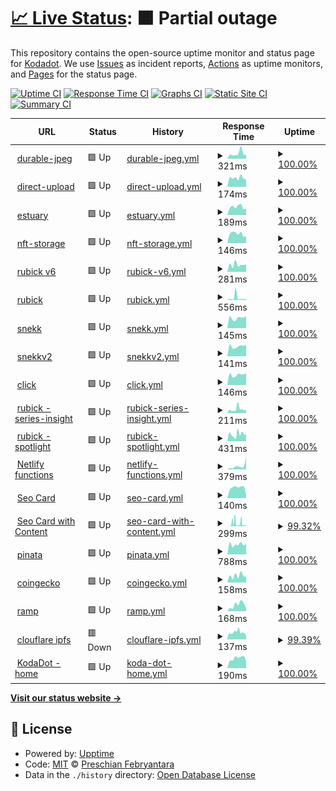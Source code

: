 # [📈 Live Status](https://preschian.github.io/kodadot-status/): <!--live status--> **🟧 Partial outage**

This repository contains the open-source uptime monitor and status page for [Kodadot](https://preschian.github.io/kodadot-status/). We use [Issues](https://github.com/preschian/kodadot-status/issues) as incident reports, [Actions](https://github.com/preschian/kodadot-status/actions) as uptime monitors, and [Pages](https://preschian.github.io/kodadot-status/) for the status page.

[![Uptime CI](https://github.com/preschian/kodadot-status/workflows/Uptime%20CI/badge.svg)](https://github.com/preschian/kodadot-status/actions?query=workflow%3A%22Uptime+CI%22)
[![Response Time CI](https://github.com/preschian/kodadot-status/workflows/Response%20Time%20CI/badge.svg)](https://github.com/preschian/kodadot-status/actions?query=workflow%3A%22Response+Time+CI%22)
[![Graphs CI](https://github.com/preschian/kodadot-status/workflows/Graphs%20CI/badge.svg)](https://github.com/preschian/kodadot-status/actions?query=workflow%3A%22Graphs+CI%22)
[![Static Site CI](https://github.com/preschian/kodadot-status/workflows/Static%20Site%20CI/badge.svg)](https://github.com/preschian/kodadot-status/actions?query=workflow%3A%22Static+Site+CI%22)
[![Summary CI](https://github.com/preschian/kodadot-status/workflows/Summary%20CI/badge.svg)](https://github.com/preschian/kodadot-status/actions?query=workflow%3A%22Summary+CI%22)

<!--start: status pages-->
<!-- This summary is generated by Upptime (https://github.com/upptime/upptime) -->
<!-- Do not edit this manually, your changes will be overwritten -->
<!-- prettier-ignore -->
| URL | Status | History | Response Time | Uptime |
| --- | ------ | ------- | ------------- | ------ |
| <img alt="" src="https://favicons.githubusercontent.com/durable-jpeg.kodadot.workers.dev" height="13"> [durable-jpeg](https://durable-jpeg.kodadot.workers.dev/batch) | 🟩 Up | [durable-jpeg.yml](https://github.com/preschian/kodadot-status/commits/HEAD/history/durable-jpeg.yml) | <details><summary><img alt="Response time graph" src="./graphs/durable-jpeg/response-time-week.png" height="20"> 321ms</summary><br><a href="https://preschian.github.io/kodadot-status/history/durable-jpeg"><img alt="Response time 339" src="https://img.shields.io/endpoint?url=https%3A%2F%2Fraw.githubusercontent.com%2Fpreschian%2Fkodadot-status%2FHEAD%2Fapi%2Fdurable-jpeg%2Fresponse-time.json"></a><br><a href="https://preschian.github.io/kodadot-status/history/durable-jpeg"><img alt="24-hour response time 228" src="https://img.shields.io/endpoint?url=https%3A%2F%2Fraw.githubusercontent.com%2Fpreschian%2Fkodadot-status%2FHEAD%2Fapi%2Fdurable-jpeg%2Fresponse-time-day.json"></a><br><a href="https://preschian.github.io/kodadot-status/history/durable-jpeg"><img alt="7-day response time 321" src="https://img.shields.io/endpoint?url=https%3A%2F%2Fraw.githubusercontent.com%2Fpreschian%2Fkodadot-status%2FHEAD%2Fapi%2Fdurable-jpeg%2Fresponse-time-week.json"></a><br><a href="https://preschian.github.io/kodadot-status/history/durable-jpeg"><img alt="30-day response time 320" src="https://img.shields.io/endpoint?url=https%3A%2F%2Fraw.githubusercontent.com%2Fpreschian%2Fkodadot-status%2FHEAD%2Fapi%2Fdurable-jpeg%2Fresponse-time-month.json"></a><br><a href="https://preschian.github.io/kodadot-status/history/durable-jpeg"><img alt="1-year response time 339" src="https://img.shields.io/endpoint?url=https%3A%2F%2Fraw.githubusercontent.com%2Fpreschian%2Fkodadot-status%2FHEAD%2Fapi%2Fdurable-jpeg%2Fresponse-time-year.json"></a></details> | <details><summary><a href="https://preschian.github.io/kodadot-status/history/durable-jpeg">100.00%</a></summary><a href="https://preschian.github.io/kodadot-status/history/durable-jpeg"><img alt="All-time uptime 100.00%" src="https://img.shields.io/endpoint?url=https%3A%2F%2Fraw.githubusercontent.com%2Fpreschian%2Fkodadot-status%2FHEAD%2Fapi%2Fdurable-jpeg%2Fuptime.json"></a><br><a href="https://preschian.github.io/kodadot-status/history/durable-jpeg"><img alt="24-hour uptime 100.00%" src="https://img.shields.io/endpoint?url=https%3A%2F%2Fraw.githubusercontent.com%2Fpreschian%2Fkodadot-status%2FHEAD%2Fapi%2Fdurable-jpeg%2Fuptime-day.json"></a><br><a href="https://preschian.github.io/kodadot-status/history/durable-jpeg"><img alt="7-day uptime 100.00%" src="https://img.shields.io/endpoint?url=https%3A%2F%2Fraw.githubusercontent.com%2Fpreschian%2Fkodadot-status%2FHEAD%2Fapi%2Fdurable-jpeg%2Fuptime-week.json"></a><br><a href="https://preschian.github.io/kodadot-status/history/durable-jpeg"><img alt="30-day uptime 100.00%" src="https://img.shields.io/endpoint?url=https%3A%2F%2Fraw.githubusercontent.com%2Fpreschian%2Fkodadot-status%2FHEAD%2Fapi%2Fdurable-jpeg%2Fuptime-month.json"></a><br><a href="https://preschian.github.io/kodadot-status/history/durable-jpeg"><img alt="1-year uptime 100.00%" src="https://img.shields.io/endpoint?url=https%3A%2F%2Fraw.githubusercontent.com%2Fpreschian%2Fkodadot-status%2FHEAD%2Fapi%2Fdurable-jpeg%2Fuptime-year.json"></a></details>
| <img alt="" src="https://favicons.githubusercontent.com/direct-upload.kodadot.workers.dev" height="13"> [direct-upload](https://direct-upload.kodadot.workers.dev/) | 🟩 Up | [direct-upload.yml](https://github.com/preschian/kodadot-status/commits/HEAD/history/direct-upload.yml) | <details><summary><img alt="Response time graph" src="./graphs/direct-upload/response-time-week.png" height="20"> 174ms</summary><br><a href="https://preschian.github.io/kodadot-status/history/direct-upload"><img alt="Response time 229" src="https://img.shields.io/endpoint?url=https%3A%2F%2Fraw.githubusercontent.com%2Fpreschian%2Fkodadot-status%2FHEAD%2Fapi%2Fdirect-upload%2Fresponse-time.json"></a><br><a href="https://preschian.github.io/kodadot-status/history/direct-upload"><img alt="24-hour response time 142" src="https://img.shields.io/endpoint?url=https%3A%2F%2Fraw.githubusercontent.com%2Fpreschian%2Fkodadot-status%2FHEAD%2Fapi%2Fdirect-upload%2Fresponse-time-day.json"></a><br><a href="https://preschian.github.io/kodadot-status/history/direct-upload"><img alt="7-day response time 174" src="https://img.shields.io/endpoint?url=https%3A%2F%2Fraw.githubusercontent.com%2Fpreschian%2Fkodadot-status%2FHEAD%2Fapi%2Fdirect-upload%2Fresponse-time-week.json"></a><br><a href="https://preschian.github.io/kodadot-status/history/direct-upload"><img alt="30-day response time 191" src="https://img.shields.io/endpoint?url=https%3A%2F%2Fraw.githubusercontent.com%2Fpreschian%2Fkodadot-status%2FHEAD%2Fapi%2Fdirect-upload%2Fresponse-time-month.json"></a><br><a href="https://preschian.github.io/kodadot-status/history/direct-upload"><img alt="1-year response time 229" src="https://img.shields.io/endpoint?url=https%3A%2F%2Fraw.githubusercontent.com%2Fpreschian%2Fkodadot-status%2FHEAD%2Fapi%2Fdirect-upload%2Fresponse-time-year.json"></a></details> | <details><summary><a href="https://preschian.github.io/kodadot-status/history/direct-upload">100.00%</a></summary><a href="https://preschian.github.io/kodadot-status/history/direct-upload"><img alt="All-time uptime 100.00%" src="https://img.shields.io/endpoint?url=https%3A%2F%2Fraw.githubusercontent.com%2Fpreschian%2Fkodadot-status%2FHEAD%2Fapi%2Fdirect-upload%2Fuptime.json"></a><br><a href="https://preschian.github.io/kodadot-status/history/direct-upload"><img alt="24-hour uptime 100.00%" src="https://img.shields.io/endpoint?url=https%3A%2F%2Fraw.githubusercontent.com%2Fpreschian%2Fkodadot-status%2FHEAD%2Fapi%2Fdirect-upload%2Fuptime-day.json"></a><br><a href="https://preschian.github.io/kodadot-status/history/direct-upload"><img alt="7-day uptime 100.00%" src="https://img.shields.io/endpoint?url=https%3A%2F%2Fraw.githubusercontent.com%2Fpreschian%2Fkodadot-status%2FHEAD%2Fapi%2Fdirect-upload%2Fuptime-week.json"></a><br><a href="https://preschian.github.io/kodadot-status/history/direct-upload"><img alt="30-day uptime 100.00%" src="https://img.shields.io/endpoint?url=https%3A%2F%2Fraw.githubusercontent.com%2Fpreschian%2Fkodadot-status%2FHEAD%2Fapi%2Fdirect-upload%2Fuptime-month.json"></a><br><a href="https://preschian.github.io/kodadot-status/history/direct-upload"><img alt="1-year uptime 100.00%" src="https://img.shields.io/endpoint?url=https%3A%2F%2Fraw.githubusercontent.com%2Fpreschian%2Fkodadot-status%2FHEAD%2Fapi%2Fdirect-upload%2Fuptime-year.json"></a></details>
| <img alt="" src="https://favicons.githubusercontent.com/pinning.kodadot.workers.dev" height="13"> [estuary](https://pinning.kodadot.workers.dev/) | 🟩 Up | [estuary.yml](https://github.com/preschian/kodadot-status/commits/HEAD/history/estuary.yml) | <details><summary><img alt="Response time graph" src="./graphs/estuary/response-time-week.png" height="20"> 189ms</summary><br><a href="https://preschian.github.io/kodadot-status/history/estuary"><img alt="Response time 191" src="https://img.shields.io/endpoint?url=https%3A%2F%2Fraw.githubusercontent.com%2Fpreschian%2Fkodadot-status%2FHEAD%2Fapi%2Festuary%2Fresponse-time.json"></a><br><a href="https://preschian.github.io/kodadot-status/history/estuary"><img alt="24-hour response time 147" src="https://img.shields.io/endpoint?url=https%3A%2F%2Fraw.githubusercontent.com%2Fpreschian%2Fkodadot-status%2FHEAD%2Fapi%2Festuary%2Fresponse-time-day.json"></a><br><a href="https://preschian.github.io/kodadot-status/history/estuary"><img alt="7-day response time 189" src="https://img.shields.io/endpoint?url=https%3A%2F%2Fraw.githubusercontent.com%2Fpreschian%2Fkodadot-status%2FHEAD%2Fapi%2Festuary%2Fresponse-time-week.json"></a><br><a href="https://preschian.github.io/kodadot-status/history/estuary"><img alt="30-day response time 166" src="https://img.shields.io/endpoint?url=https%3A%2F%2Fraw.githubusercontent.com%2Fpreschian%2Fkodadot-status%2FHEAD%2Fapi%2Festuary%2Fresponse-time-month.json"></a><br><a href="https://preschian.github.io/kodadot-status/history/estuary"><img alt="1-year response time 191" src="https://img.shields.io/endpoint?url=https%3A%2F%2Fraw.githubusercontent.com%2Fpreschian%2Fkodadot-status%2FHEAD%2Fapi%2Festuary%2Fresponse-time-year.json"></a></details> | <details><summary><a href="https://preschian.github.io/kodadot-status/history/estuary">100.00%</a></summary><a href="https://preschian.github.io/kodadot-status/history/estuary"><img alt="All-time uptime 100.00%" src="https://img.shields.io/endpoint?url=https%3A%2F%2Fraw.githubusercontent.com%2Fpreschian%2Fkodadot-status%2FHEAD%2Fapi%2Festuary%2Fuptime.json"></a><br><a href="https://preschian.github.io/kodadot-status/history/estuary"><img alt="24-hour uptime 100.00%" src="https://img.shields.io/endpoint?url=https%3A%2F%2Fraw.githubusercontent.com%2Fpreschian%2Fkodadot-status%2FHEAD%2Fapi%2Festuary%2Fuptime-day.json"></a><br><a href="https://preschian.github.io/kodadot-status/history/estuary"><img alt="7-day uptime 100.00%" src="https://img.shields.io/endpoint?url=https%3A%2F%2Fraw.githubusercontent.com%2Fpreschian%2Fkodadot-status%2FHEAD%2Fapi%2Festuary%2Fuptime-week.json"></a><br><a href="https://preschian.github.io/kodadot-status/history/estuary"><img alt="30-day uptime 100.00%" src="https://img.shields.io/endpoint?url=https%3A%2F%2Fraw.githubusercontent.com%2Fpreschian%2Fkodadot-status%2FHEAD%2Fapi%2Festuary%2Fuptime-month.json"></a><br><a href="https://preschian.github.io/kodadot-status/history/estuary"><img alt="1-year uptime 100.00%" src="https://img.shields.io/endpoint?url=https%3A%2F%2Fraw.githubusercontent.com%2Fpreschian%2Fkodadot-status%2FHEAD%2Fapi%2Festuary%2Fuptime-year.json"></a></details>
| <img alt="" src="https://favicons.githubusercontent.com/nft-storage.kodadot.workers.dev" height="13"> [nft-storage](https://nft-storage.kodadot.workers.dev/) | 🟩 Up | [nft-storage.yml](https://github.com/preschian/kodadot-status/commits/HEAD/history/nft-storage.yml) | <details><summary><img alt="Response time graph" src="./graphs/nft-storage/response-time-week.png" height="20"> 146ms</summary><br><a href="https://preschian.github.io/kodadot-status/history/nft-storage"><img alt="Response time 182" src="https://img.shields.io/endpoint?url=https%3A%2F%2Fraw.githubusercontent.com%2Fpreschian%2Fkodadot-status%2FHEAD%2Fapi%2Fnft-storage%2Fresponse-time.json"></a><br><a href="https://preschian.github.io/kodadot-status/history/nft-storage"><img alt="24-hour response time 106" src="https://img.shields.io/endpoint?url=https%3A%2F%2Fraw.githubusercontent.com%2Fpreschian%2Fkodadot-status%2FHEAD%2Fapi%2Fnft-storage%2Fresponse-time-day.json"></a><br><a href="https://preschian.github.io/kodadot-status/history/nft-storage"><img alt="7-day response time 146" src="https://img.shields.io/endpoint?url=https%3A%2F%2Fraw.githubusercontent.com%2Fpreschian%2Fkodadot-status%2FHEAD%2Fapi%2Fnft-storage%2Fresponse-time-week.json"></a><br><a href="https://preschian.github.io/kodadot-status/history/nft-storage"><img alt="30-day response time 150" src="https://img.shields.io/endpoint?url=https%3A%2F%2Fraw.githubusercontent.com%2Fpreschian%2Fkodadot-status%2FHEAD%2Fapi%2Fnft-storage%2Fresponse-time-month.json"></a><br><a href="https://preschian.github.io/kodadot-status/history/nft-storage"><img alt="1-year response time 182" src="https://img.shields.io/endpoint?url=https%3A%2F%2Fraw.githubusercontent.com%2Fpreschian%2Fkodadot-status%2FHEAD%2Fapi%2Fnft-storage%2Fresponse-time-year.json"></a></details> | <details><summary><a href="https://preschian.github.io/kodadot-status/history/nft-storage">100.00%</a></summary><a href="https://preschian.github.io/kodadot-status/history/nft-storage"><img alt="All-time uptime 100.00%" src="https://img.shields.io/endpoint?url=https%3A%2F%2Fraw.githubusercontent.com%2Fpreschian%2Fkodadot-status%2FHEAD%2Fapi%2Fnft-storage%2Fuptime.json"></a><br><a href="https://preschian.github.io/kodadot-status/history/nft-storage"><img alt="24-hour uptime 100.00%" src="https://img.shields.io/endpoint?url=https%3A%2F%2Fraw.githubusercontent.com%2Fpreschian%2Fkodadot-status%2FHEAD%2Fapi%2Fnft-storage%2Fuptime-day.json"></a><br><a href="https://preschian.github.io/kodadot-status/history/nft-storage"><img alt="7-day uptime 100.00%" src="https://img.shields.io/endpoint?url=https%3A%2F%2Fraw.githubusercontent.com%2Fpreschian%2Fkodadot-status%2FHEAD%2Fapi%2Fnft-storage%2Fuptime-week.json"></a><br><a href="https://preschian.github.io/kodadot-status/history/nft-storage"><img alt="30-day uptime 100.00%" src="https://img.shields.io/endpoint?url=https%3A%2F%2Fraw.githubusercontent.com%2Fpreschian%2Fkodadot-status%2FHEAD%2Fapi%2Fnft-storage%2Fuptime-month.json"></a><br><a href="https://preschian.github.io/kodadot-status/history/nft-storage"><img alt="1-year uptime 100.00%" src="https://img.shields.io/endpoint?url=https%3A%2F%2Fraw.githubusercontent.com%2Fpreschian%2Fkodadot-status%2FHEAD%2Fapi%2Fnft-storage%2Fuptime-year.json"></a></details>
| <img alt="" src="https://favicons.githubusercontent.com/app.gc.subsquid.io" height="13"> [rubick v6](https://app.gc.subsquid.io/beta/rubick/006/graphql) | 🟩 Up | [rubick-v6.yml](https://github.com/preschian/kodadot-status/commits/HEAD/history/rubick-v6.yml) | <details><summary><img alt="Response time graph" src="./graphs/rubick-v6/response-time-week.png" height="20"> 281ms</summary><br><a href="https://preschian.github.io/kodadot-status/history/rubick-v6"><img alt="Response time 263" src="https://img.shields.io/endpoint?url=https%3A%2F%2Fraw.githubusercontent.com%2Fpreschian%2Fkodadot-status%2FHEAD%2Fapi%2Frubick-v6%2Fresponse-time.json"></a><br><a href="https://preschian.github.io/kodadot-status/history/rubick-v6"><img alt="24-hour response time 293" src="https://img.shields.io/endpoint?url=https%3A%2F%2Fraw.githubusercontent.com%2Fpreschian%2Fkodadot-status%2FHEAD%2Fapi%2Frubick-v6%2Fresponse-time-day.json"></a><br><a href="https://preschian.github.io/kodadot-status/history/rubick-v6"><img alt="7-day response time 281" src="https://img.shields.io/endpoint?url=https%3A%2F%2Fraw.githubusercontent.com%2Fpreschian%2Fkodadot-status%2FHEAD%2Fapi%2Frubick-v6%2Fresponse-time-week.json"></a><br><a href="https://preschian.github.io/kodadot-status/history/rubick-v6"><img alt="30-day response time 263" src="https://img.shields.io/endpoint?url=https%3A%2F%2Fraw.githubusercontent.com%2Fpreschian%2Fkodadot-status%2FHEAD%2Fapi%2Frubick-v6%2Fresponse-time-month.json"></a><br><a href="https://preschian.github.io/kodadot-status/history/rubick-v6"><img alt="1-year response time 263" src="https://img.shields.io/endpoint?url=https%3A%2F%2Fraw.githubusercontent.com%2Fpreschian%2Fkodadot-status%2FHEAD%2Fapi%2Frubick-v6%2Fresponse-time-year.json"></a></details> | <details><summary><a href="https://preschian.github.io/kodadot-status/history/rubick-v6">100.00%</a></summary><a href="https://preschian.github.io/kodadot-status/history/rubick-v6"><img alt="All-time uptime 100.00%" src="https://img.shields.io/endpoint?url=https%3A%2F%2Fraw.githubusercontent.com%2Fpreschian%2Fkodadot-status%2FHEAD%2Fapi%2Frubick-v6%2Fuptime.json"></a><br><a href="https://preschian.github.io/kodadot-status/history/rubick-v6"><img alt="24-hour uptime 100.00%" src="https://img.shields.io/endpoint?url=https%3A%2F%2Fraw.githubusercontent.com%2Fpreschian%2Fkodadot-status%2FHEAD%2Fapi%2Frubick-v6%2Fuptime-day.json"></a><br><a href="https://preschian.github.io/kodadot-status/history/rubick-v6"><img alt="7-day uptime 100.00%" src="https://img.shields.io/endpoint?url=https%3A%2F%2Fraw.githubusercontent.com%2Fpreschian%2Fkodadot-status%2FHEAD%2Fapi%2Frubick-v6%2Fuptime-week.json"></a><br><a href="https://preschian.github.io/kodadot-status/history/rubick-v6"><img alt="30-day uptime 100.00%" src="https://img.shields.io/endpoint?url=https%3A%2F%2Fraw.githubusercontent.com%2Fpreschian%2Fkodadot-status%2FHEAD%2Fapi%2Frubick-v6%2Fuptime-month.json"></a><br><a href="https://preschian.github.io/kodadot-status/history/rubick-v6"><img alt="1-year uptime 100.00%" src="https://img.shields.io/endpoint?url=https%3A%2F%2Fraw.githubusercontent.com%2Fpreschian%2Fkodadot-status%2FHEAD%2Fapi%2Frubick-v6%2Fuptime-year.json"></a></details>
| <img alt="" src="https://favicons.githubusercontent.com/squid.subsquid.io" height="13"> [rubick](https://squid.subsquid.io/rubick/v/007/graphql) | 🟩 Up | [rubick.yml](https://github.com/preschian/kodadot-status/commits/HEAD/history/rubick.yml) | <details><summary><img alt="Response time graph" src="./graphs/rubick/response-time-week.png" height="20"> 556ms</summary><br><a href="https://preschian.github.io/kodadot-status/history/rubick"><img alt="Response time 407" src="https://img.shields.io/endpoint?url=https%3A%2F%2Fraw.githubusercontent.com%2Fpreschian%2Fkodadot-status%2FHEAD%2Fapi%2Frubick%2Fresponse-time.json"></a><br><a href="https://preschian.github.io/kodadot-status/history/rubick"><img alt="24-hour response time 229" src="https://img.shields.io/endpoint?url=https%3A%2F%2Fraw.githubusercontent.com%2Fpreschian%2Fkodadot-status%2FHEAD%2Fapi%2Frubick%2Fresponse-time-day.json"></a><br><a href="https://preschian.github.io/kodadot-status/history/rubick"><img alt="7-day response time 556" src="https://img.shields.io/endpoint?url=https%3A%2F%2Fraw.githubusercontent.com%2Fpreschian%2Fkodadot-status%2FHEAD%2Fapi%2Frubick%2Fresponse-time-week.json"></a><br><a href="https://preschian.github.io/kodadot-status/history/rubick"><img alt="30-day response time 407" src="https://img.shields.io/endpoint?url=https%3A%2F%2Fraw.githubusercontent.com%2Fpreschian%2Fkodadot-status%2FHEAD%2Fapi%2Frubick%2Fresponse-time-month.json"></a><br><a href="https://preschian.github.io/kodadot-status/history/rubick"><img alt="1-year response time 407" src="https://img.shields.io/endpoint?url=https%3A%2F%2Fraw.githubusercontent.com%2Fpreschian%2Fkodadot-status%2FHEAD%2Fapi%2Frubick%2Fresponse-time-year.json"></a></details> | <details><summary><a href="https://preschian.github.io/kodadot-status/history/rubick">100.00%</a></summary><a href="https://preschian.github.io/kodadot-status/history/rubick"><img alt="All-time uptime 100.00%" src="https://img.shields.io/endpoint?url=https%3A%2F%2Fraw.githubusercontent.com%2Fpreschian%2Fkodadot-status%2FHEAD%2Fapi%2Frubick%2Fuptime.json"></a><br><a href="https://preschian.github.io/kodadot-status/history/rubick"><img alt="24-hour uptime 100.00%" src="https://img.shields.io/endpoint?url=https%3A%2F%2Fraw.githubusercontent.com%2Fpreschian%2Fkodadot-status%2FHEAD%2Fapi%2Frubick%2Fuptime-day.json"></a><br><a href="https://preschian.github.io/kodadot-status/history/rubick"><img alt="7-day uptime 100.00%" src="https://img.shields.io/endpoint?url=https%3A%2F%2Fraw.githubusercontent.com%2Fpreschian%2Fkodadot-status%2FHEAD%2Fapi%2Frubick%2Fuptime-week.json"></a><br><a href="https://preschian.github.io/kodadot-status/history/rubick"><img alt="30-day uptime 100.00%" src="https://img.shields.io/endpoint?url=https%3A%2F%2Fraw.githubusercontent.com%2Fpreschian%2Fkodadot-status%2FHEAD%2Fapi%2Frubick%2Fuptime-month.json"></a><br><a href="https://preschian.github.io/kodadot-status/history/rubick"><img alt="1-year uptime 100.00%" src="https://img.shields.io/endpoint?url=https%3A%2F%2Fraw.githubusercontent.com%2Fpreschian%2Fkodadot-status%2FHEAD%2Fapi%2Frubick%2Fuptime-year.json"></a></details>
| <img alt="" src="https://favicons.githubusercontent.com/squid.subsquid.io" height="13"> [snekk](https://squid.subsquid.io/snekk/v/003/graphql) | 🟩 Up | [snekk.yml](https://github.com/preschian/kodadot-status/commits/HEAD/history/snekk.yml) | <details><summary><img alt="Response time graph" src="./graphs/snekk/response-time-week.png" height="20"> 145ms</summary><br><a href="https://preschian.github.io/kodadot-status/history/snekk"><img alt="Response time 259" src="https://img.shields.io/endpoint?url=https%3A%2F%2Fraw.githubusercontent.com%2Fpreschian%2Fkodadot-status%2FHEAD%2Fapi%2Fsnekk%2Fresponse-time.json"></a><br><a href="https://preschian.github.io/kodadot-status/history/snekk"><img alt="24-hour response time 170" src="https://img.shields.io/endpoint?url=https%3A%2F%2Fraw.githubusercontent.com%2Fpreschian%2Fkodadot-status%2FHEAD%2Fapi%2Fsnekk%2Fresponse-time-day.json"></a><br><a href="https://preschian.github.io/kodadot-status/history/snekk"><img alt="7-day response time 145" src="https://img.shields.io/endpoint?url=https%3A%2F%2Fraw.githubusercontent.com%2Fpreschian%2Fkodadot-status%2FHEAD%2Fapi%2Fsnekk%2Fresponse-time-week.json"></a><br><a href="https://preschian.github.io/kodadot-status/history/snekk"><img alt="30-day response time 146" src="https://img.shields.io/endpoint?url=https%3A%2F%2Fraw.githubusercontent.com%2Fpreschian%2Fkodadot-status%2FHEAD%2Fapi%2Fsnekk%2Fresponse-time-month.json"></a><br><a href="https://preschian.github.io/kodadot-status/history/snekk"><img alt="1-year response time 259" src="https://img.shields.io/endpoint?url=https%3A%2F%2Fraw.githubusercontent.com%2Fpreschian%2Fkodadot-status%2FHEAD%2Fapi%2Fsnekk%2Fresponse-time-year.json"></a></details> | <details><summary><a href="https://preschian.github.io/kodadot-status/history/snekk">100.00%</a></summary><a href="https://preschian.github.io/kodadot-status/history/snekk"><img alt="All-time uptime 99.89%" src="https://img.shields.io/endpoint?url=https%3A%2F%2Fraw.githubusercontent.com%2Fpreschian%2Fkodadot-status%2FHEAD%2Fapi%2Fsnekk%2Fuptime.json"></a><br><a href="https://preschian.github.io/kodadot-status/history/snekk"><img alt="24-hour uptime 100.00%" src="https://img.shields.io/endpoint?url=https%3A%2F%2Fraw.githubusercontent.com%2Fpreschian%2Fkodadot-status%2FHEAD%2Fapi%2Fsnekk%2Fuptime-day.json"></a><br><a href="https://preschian.github.io/kodadot-status/history/snekk"><img alt="7-day uptime 100.00%" src="https://img.shields.io/endpoint?url=https%3A%2F%2Fraw.githubusercontent.com%2Fpreschian%2Fkodadot-status%2FHEAD%2Fapi%2Fsnekk%2Fuptime-week.json"></a><br><a href="https://preschian.github.io/kodadot-status/history/snekk"><img alt="30-day uptime 100.00%" src="https://img.shields.io/endpoint?url=https%3A%2F%2Fraw.githubusercontent.com%2Fpreschian%2Fkodadot-status%2FHEAD%2Fapi%2Fsnekk%2Fuptime-month.json"></a><br><a href="https://preschian.github.io/kodadot-status/history/snekk"><img alt="1-year uptime 99.89%" src="https://img.shields.io/endpoint?url=https%3A%2F%2Fraw.githubusercontent.com%2Fpreschian%2Fkodadot-status%2FHEAD%2Fapi%2Fsnekk%2Fuptime-year.json"></a></details>
| <img alt="" src="https://favicons.githubusercontent.com/squid.subsquid.io" height="13"> [snekkv2](https://squid.subsquid.io/snekk/v/004/graphql) | 🟩 Up | [snekkv2.yml](https://github.com/preschian/kodadot-status/commits/HEAD/history/snekkv2.yml) | <details><summary><img alt="Response time graph" src="./graphs/snekkv2/response-time-week.png" height="20"> 141ms</summary><br><a href="https://preschian.github.io/kodadot-status/history/snekkv2"><img alt="Response time 138" src="https://img.shields.io/endpoint?url=https%3A%2F%2Fraw.githubusercontent.com%2Fpreschian%2Fkodadot-status%2FHEAD%2Fapi%2Fsnekkv2%2Fresponse-time.json"></a><br><a href="https://preschian.github.io/kodadot-status/history/snekkv2"><img alt="24-hour response time 160" src="https://img.shields.io/endpoint?url=https%3A%2F%2Fraw.githubusercontent.com%2Fpreschian%2Fkodadot-status%2FHEAD%2Fapi%2Fsnekkv2%2Fresponse-time-day.json"></a><br><a href="https://preschian.github.io/kodadot-status/history/snekkv2"><img alt="7-day response time 141" src="https://img.shields.io/endpoint?url=https%3A%2F%2Fraw.githubusercontent.com%2Fpreschian%2Fkodadot-status%2FHEAD%2Fapi%2Fsnekkv2%2Fresponse-time-week.json"></a><br><a href="https://preschian.github.io/kodadot-status/history/snekkv2"><img alt="30-day response time 138" src="https://img.shields.io/endpoint?url=https%3A%2F%2Fraw.githubusercontent.com%2Fpreschian%2Fkodadot-status%2FHEAD%2Fapi%2Fsnekkv2%2Fresponse-time-month.json"></a><br><a href="https://preschian.github.io/kodadot-status/history/snekkv2"><img alt="1-year response time 138" src="https://img.shields.io/endpoint?url=https%3A%2F%2Fraw.githubusercontent.com%2Fpreschian%2Fkodadot-status%2FHEAD%2Fapi%2Fsnekkv2%2Fresponse-time-year.json"></a></details> | <details><summary><a href="https://preschian.github.io/kodadot-status/history/snekkv2">100.00%</a></summary><a href="https://preschian.github.io/kodadot-status/history/snekkv2"><img alt="All-time uptime 100.00%" src="https://img.shields.io/endpoint?url=https%3A%2F%2Fraw.githubusercontent.com%2Fpreschian%2Fkodadot-status%2FHEAD%2Fapi%2Fsnekkv2%2Fuptime.json"></a><br><a href="https://preschian.github.io/kodadot-status/history/snekkv2"><img alt="24-hour uptime 100.00%" src="https://img.shields.io/endpoint?url=https%3A%2F%2Fraw.githubusercontent.com%2Fpreschian%2Fkodadot-status%2FHEAD%2Fapi%2Fsnekkv2%2Fuptime-day.json"></a><br><a href="https://preschian.github.io/kodadot-status/history/snekkv2"><img alt="7-day uptime 100.00%" src="https://img.shields.io/endpoint?url=https%3A%2F%2Fraw.githubusercontent.com%2Fpreschian%2Fkodadot-status%2FHEAD%2Fapi%2Fsnekkv2%2Fuptime-week.json"></a><br><a href="https://preschian.github.io/kodadot-status/history/snekkv2"><img alt="30-day uptime 100.00%" src="https://img.shields.io/endpoint?url=https%3A%2F%2Fraw.githubusercontent.com%2Fpreschian%2Fkodadot-status%2FHEAD%2Fapi%2Fsnekkv2%2Fuptime-month.json"></a><br><a href="https://preschian.github.io/kodadot-status/history/snekkv2"><img alt="1-year uptime 100.00%" src="https://img.shields.io/endpoint?url=https%3A%2F%2Fraw.githubusercontent.com%2Fpreschian%2Fkodadot-status%2FHEAD%2Fapi%2Fsnekkv2%2Fuptime-year.json"></a></details>
| <img alt="" src="https://favicons.githubusercontent.com/squid.subsquid.io" height="13"> [click](https://squid.subsquid.io/click/v/001/graphql) | 🟩 Up | [click.yml](https://github.com/preschian/kodadot-status/commits/HEAD/history/click.yml) | <details><summary><img alt="Response time graph" src="./graphs/click/response-time-week.png" height="20"> 146ms</summary><br><a href="https://preschian.github.io/kodadot-status/history/click"><img alt="Response time 246" src="https://img.shields.io/endpoint?url=https%3A%2F%2Fraw.githubusercontent.com%2Fpreschian%2Fkodadot-status%2FHEAD%2Fapi%2Fclick%2Fresponse-time.json"></a><br><a href="https://preschian.github.io/kodadot-status/history/click"><img alt="24-hour response time 168" src="https://img.shields.io/endpoint?url=https%3A%2F%2Fraw.githubusercontent.com%2Fpreschian%2Fkodadot-status%2FHEAD%2Fapi%2Fclick%2Fresponse-time-day.json"></a><br><a href="https://preschian.github.io/kodadot-status/history/click"><img alt="7-day response time 146" src="https://img.shields.io/endpoint?url=https%3A%2F%2Fraw.githubusercontent.com%2Fpreschian%2Fkodadot-status%2FHEAD%2Fapi%2Fclick%2Fresponse-time-week.json"></a><br><a href="https://preschian.github.io/kodadot-status/history/click"><img alt="30-day response time 143" src="https://img.shields.io/endpoint?url=https%3A%2F%2Fraw.githubusercontent.com%2Fpreschian%2Fkodadot-status%2FHEAD%2Fapi%2Fclick%2Fresponse-time-month.json"></a><br><a href="https://preschian.github.io/kodadot-status/history/click"><img alt="1-year response time 246" src="https://img.shields.io/endpoint?url=https%3A%2F%2Fraw.githubusercontent.com%2Fpreschian%2Fkodadot-status%2FHEAD%2Fapi%2Fclick%2Fresponse-time-year.json"></a></details> | <details><summary><a href="https://preschian.github.io/kodadot-status/history/click">100.00%</a></summary><a href="https://preschian.github.io/kodadot-status/history/click"><img alt="All-time uptime 90.70%" src="https://img.shields.io/endpoint?url=https%3A%2F%2Fraw.githubusercontent.com%2Fpreschian%2Fkodadot-status%2FHEAD%2Fapi%2Fclick%2Fuptime.json"></a><br><a href="https://preschian.github.io/kodadot-status/history/click"><img alt="24-hour uptime 100.00%" src="https://img.shields.io/endpoint?url=https%3A%2F%2Fraw.githubusercontent.com%2Fpreschian%2Fkodadot-status%2FHEAD%2Fapi%2Fclick%2Fuptime-day.json"></a><br><a href="https://preschian.github.io/kodadot-status/history/click"><img alt="7-day uptime 100.00%" src="https://img.shields.io/endpoint?url=https%3A%2F%2Fraw.githubusercontent.com%2Fpreschian%2Fkodadot-status%2FHEAD%2Fapi%2Fclick%2Fuptime-week.json"></a><br><a href="https://preschian.github.io/kodadot-status/history/click"><img alt="30-day uptime 83.20%" src="https://img.shields.io/endpoint?url=https%3A%2F%2Fraw.githubusercontent.com%2Fpreschian%2Fkodadot-status%2FHEAD%2Fapi%2Fclick%2Fuptime-month.json"></a><br><a href="https://preschian.github.io/kodadot-status/history/click"><img alt="1-year uptime 90.70%" src="https://img.shields.io/endpoint?url=https%3A%2F%2Fraw.githubusercontent.com%2Fpreschian%2Fkodadot-status%2FHEAD%2Fapi%2Fclick%2Fuptime-year.json"></a></details>
| <img alt="" src="https://favicons.githubusercontent.com/squid.subsquid.io" height="13"> [rubick - series-insight](https://squid.subsquid.io/rubick/v/007/graphql) | 🟩 Up | [rubick-series-insight.yml](https://github.com/preschian/kodadot-status/commits/HEAD/history/rubick-series-insight.yml) | <details><summary><img alt="Response time graph" src="./graphs/rubick-series-insight/response-time-week.png" height="20"> 211ms</summary><br><a href="https://preschian.github.io/kodadot-status/history/rubick-series-insight"><img alt="Response time 180" src="https://img.shields.io/endpoint?url=https%3A%2F%2Fraw.githubusercontent.com%2Fpreschian%2Fkodadot-status%2FHEAD%2Fapi%2Frubick-series-insight%2Fresponse-time.json"></a><br><a href="https://preschian.github.io/kodadot-status/history/rubick-series-insight"><img alt="24-hour response time 182" src="https://img.shields.io/endpoint?url=https%3A%2F%2Fraw.githubusercontent.com%2Fpreschian%2Fkodadot-status%2FHEAD%2Fapi%2Frubick-series-insight%2Fresponse-time-day.json"></a><br><a href="https://preschian.github.io/kodadot-status/history/rubick-series-insight"><img alt="7-day response time 211" src="https://img.shields.io/endpoint?url=https%3A%2F%2Fraw.githubusercontent.com%2Fpreschian%2Fkodadot-status%2FHEAD%2Fapi%2Frubick-series-insight%2Fresponse-time-week.json"></a><br><a href="https://preschian.github.io/kodadot-status/history/rubick-series-insight"><img alt="30-day response time 180" src="https://img.shields.io/endpoint?url=https%3A%2F%2Fraw.githubusercontent.com%2Fpreschian%2Fkodadot-status%2FHEAD%2Fapi%2Frubick-series-insight%2Fresponse-time-month.json"></a><br><a href="https://preschian.github.io/kodadot-status/history/rubick-series-insight"><img alt="1-year response time 180" src="https://img.shields.io/endpoint?url=https%3A%2F%2Fraw.githubusercontent.com%2Fpreschian%2Fkodadot-status%2FHEAD%2Fapi%2Frubick-series-insight%2Fresponse-time-year.json"></a></details> | <details><summary><a href="https://preschian.github.io/kodadot-status/history/rubick-series-insight">100.00%</a></summary><a href="https://preschian.github.io/kodadot-status/history/rubick-series-insight"><img alt="All-time uptime 100.00%" src="https://img.shields.io/endpoint?url=https%3A%2F%2Fraw.githubusercontent.com%2Fpreschian%2Fkodadot-status%2FHEAD%2Fapi%2Frubick-series-insight%2Fuptime.json"></a><br><a href="https://preschian.github.io/kodadot-status/history/rubick-series-insight"><img alt="24-hour uptime 100.00%" src="https://img.shields.io/endpoint?url=https%3A%2F%2Fraw.githubusercontent.com%2Fpreschian%2Fkodadot-status%2FHEAD%2Fapi%2Frubick-series-insight%2Fuptime-day.json"></a><br><a href="https://preschian.github.io/kodadot-status/history/rubick-series-insight"><img alt="7-day uptime 100.00%" src="https://img.shields.io/endpoint?url=https%3A%2F%2Fraw.githubusercontent.com%2Fpreschian%2Fkodadot-status%2FHEAD%2Fapi%2Frubick-series-insight%2Fuptime-week.json"></a><br><a href="https://preschian.github.io/kodadot-status/history/rubick-series-insight"><img alt="30-day uptime 100.00%" src="https://img.shields.io/endpoint?url=https%3A%2F%2Fraw.githubusercontent.com%2Fpreschian%2Fkodadot-status%2FHEAD%2Fapi%2Frubick-series-insight%2Fuptime-month.json"></a><br><a href="https://preschian.github.io/kodadot-status/history/rubick-series-insight"><img alt="1-year uptime 100.00%" src="https://img.shields.io/endpoint?url=https%3A%2F%2Fraw.githubusercontent.com%2Fpreschian%2Fkodadot-status%2FHEAD%2Fapi%2Frubick-series-insight%2Fuptime-year.json"></a></details>
| <img alt="" src="https://favicons.githubusercontent.com/squid.subsquid.io" height="13"> [rubick - spotlight](https://squid.subsquid.io/rubick/v/007/graphql) | 🟩 Up | [rubick-spotlight.yml](https://github.com/preschian/kodadot-status/commits/HEAD/history/rubick-spotlight.yml) | <details><summary><img alt="Response time graph" src="./graphs/rubick-spotlight/response-time-week.png" height="20"> 431ms</summary><br><a href="https://preschian.github.io/kodadot-status/history/rubick-spotlight"><img alt="Response time 452" src="https://img.shields.io/endpoint?url=https%3A%2F%2Fraw.githubusercontent.com%2Fpreschian%2Fkodadot-status%2FHEAD%2Fapi%2Frubick-spotlight%2Fresponse-time.json"></a><br><a href="https://preschian.github.io/kodadot-status/history/rubick-spotlight"><img alt="24-hour response time 439" src="https://img.shields.io/endpoint?url=https%3A%2F%2Fraw.githubusercontent.com%2Fpreschian%2Fkodadot-status%2FHEAD%2Fapi%2Frubick-spotlight%2Fresponse-time-day.json"></a><br><a href="https://preschian.github.io/kodadot-status/history/rubick-spotlight"><img alt="7-day response time 431" src="https://img.shields.io/endpoint?url=https%3A%2F%2Fraw.githubusercontent.com%2Fpreschian%2Fkodadot-status%2FHEAD%2Fapi%2Frubick-spotlight%2Fresponse-time-week.json"></a><br><a href="https://preschian.github.io/kodadot-status/history/rubick-spotlight"><img alt="30-day response time 452" src="https://img.shields.io/endpoint?url=https%3A%2F%2Fraw.githubusercontent.com%2Fpreschian%2Fkodadot-status%2FHEAD%2Fapi%2Frubick-spotlight%2Fresponse-time-month.json"></a><br><a href="https://preschian.github.io/kodadot-status/history/rubick-spotlight"><img alt="1-year response time 452" src="https://img.shields.io/endpoint?url=https%3A%2F%2Fraw.githubusercontent.com%2Fpreschian%2Fkodadot-status%2FHEAD%2Fapi%2Frubick-spotlight%2Fresponse-time-year.json"></a></details> | <details><summary><a href="https://preschian.github.io/kodadot-status/history/rubick-spotlight">100.00%</a></summary><a href="https://preschian.github.io/kodadot-status/history/rubick-spotlight"><img alt="All-time uptime 100.00%" src="https://img.shields.io/endpoint?url=https%3A%2F%2Fraw.githubusercontent.com%2Fpreschian%2Fkodadot-status%2FHEAD%2Fapi%2Frubick-spotlight%2Fuptime.json"></a><br><a href="https://preschian.github.io/kodadot-status/history/rubick-spotlight"><img alt="24-hour uptime 100.00%" src="https://img.shields.io/endpoint?url=https%3A%2F%2Fraw.githubusercontent.com%2Fpreschian%2Fkodadot-status%2FHEAD%2Fapi%2Frubick-spotlight%2Fuptime-day.json"></a><br><a href="https://preschian.github.io/kodadot-status/history/rubick-spotlight"><img alt="7-day uptime 100.00%" src="https://img.shields.io/endpoint?url=https%3A%2F%2Fraw.githubusercontent.com%2Fpreschian%2Fkodadot-status%2FHEAD%2Fapi%2Frubick-spotlight%2Fuptime-week.json"></a><br><a href="https://preschian.github.io/kodadot-status/history/rubick-spotlight"><img alt="30-day uptime 100.00%" src="https://img.shields.io/endpoint?url=https%3A%2F%2Fraw.githubusercontent.com%2Fpreschian%2Fkodadot-status%2FHEAD%2Fapi%2Frubick-spotlight%2Fuptime-month.json"></a><br><a href="https://preschian.github.io/kodadot-status/history/rubick-spotlight"><img alt="1-year uptime 100.00%" src="https://img.shields.io/endpoint?url=https%3A%2F%2Fraw.githubusercontent.com%2Fpreschian%2Fkodadot-status%2FHEAD%2Fapi%2Frubick-spotlight%2Fuptime-year.json"></a></details>
| <img alt="" src="https://favicons.githubusercontent.com/beta.kodadot.xyz" height="13"> [Netlify functions](https://beta.kodadot.xyz/.netlify/functions/) | 🟩 Up | [netlify-functions.yml](https://github.com/preschian/kodadot-status/commits/HEAD/history/netlify-functions.yml) | <details><summary><img alt="Response time graph" src="./graphs/netlify-functions/response-time-week.png" height="20"> 379ms</summary><br><a href="https://preschian.github.io/kodadot-status/history/netlify-functions"><img alt="Response time 481" src="https://img.shields.io/endpoint?url=https%3A%2F%2Fraw.githubusercontent.com%2Fpreschian%2Fkodadot-status%2FHEAD%2Fapi%2Fnetlify-functions%2Fresponse-time.json"></a><br><a href="https://preschian.github.io/kodadot-status/history/netlify-functions"><img alt="24-hour response time 1357" src="https://img.shields.io/endpoint?url=https%3A%2F%2Fraw.githubusercontent.com%2Fpreschian%2Fkodadot-status%2FHEAD%2Fapi%2Fnetlify-functions%2Fresponse-time-day.json"></a><br><a href="https://preschian.github.io/kodadot-status/history/netlify-functions"><img alt="7-day response time 379" src="https://img.shields.io/endpoint?url=https%3A%2F%2Fraw.githubusercontent.com%2Fpreschian%2Fkodadot-status%2FHEAD%2Fapi%2Fnetlify-functions%2Fresponse-time-week.json"></a><br><a href="https://preschian.github.io/kodadot-status/history/netlify-functions"><img alt="30-day response time 274" src="https://img.shields.io/endpoint?url=https%3A%2F%2Fraw.githubusercontent.com%2Fpreschian%2Fkodadot-status%2FHEAD%2Fapi%2Fnetlify-functions%2Fresponse-time-month.json"></a><br><a href="https://preschian.github.io/kodadot-status/history/netlify-functions"><img alt="1-year response time 481" src="https://img.shields.io/endpoint?url=https%3A%2F%2Fraw.githubusercontent.com%2Fpreschian%2Fkodadot-status%2FHEAD%2Fapi%2Fnetlify-functions%2Fresponse-time-year.json"></a></details> | <details><summary><a href="https://preschian.github.io/kodadot-status/history/netlify-functions">100.00%</a></summary><a href="https://preschian.github.io/kodadot-status/history/netlify-functions"><img alt="All-time uptime 99.96%" src="https://img.shields.io/endpoint?url=https%3A%2F%2Fraw.githubusercontent.com%2Fpreschian%2Fkodadot-status%2FHEAD%2Fapi%2Fnetlify-functions%2Fuptime.json"></a><br><a href="https://preschian.github.io/kodadot-status/history/netlify-functions"><img alt="24-hour uptime 100.00%" src="https://img.shields.io/endpoint?url=https%3A%2F%2Fraw.githubusercontent.com%2Fpreschian%2Fkodadot-status%2FHEAD%2Fapi%2Fnetlify-functions%2Fuptime-day.json"></a><br><a href="https://preschian.github.io/kodadot-status/history/netlify-functions"><img alt="7-day uptime 100.00%" src="https://img.shields.io/endpoint?url=https%3A%2F%2Fraw.githubusercontent.com%2Fpreschian%2Fkodadot-status%2FHEAD%2Fapi%2Fnetlify-functions%2Fuptime-week.json"></a><br><a href="https://preschian.github.io/kodadot-status/history/netlify-functions"><img alt="30-day uptime 100.00%" src="https://img.shields.io/endpoint?url=https%3A%2F%2Fraw.githubusercontent.com%2Fpreschian%2Fkodadot-status%2FHEAD%2Fapi%2Fnetlify-functions%2Fuptime-month.json"></a><br><a href="https://preschian.github.io/kodadot-status/history/netlify-functions"><img alt="1-year uptime 99.96%" src="https://img.shields.io/endpoint?url=https%3A%2F%2Fraw.githubusercontent.com%2Fpreschian%2Fkodadot-status%2FHEAD%2Fapi%2Fnetlify-functions%2Fuptime-year.json"></a></details>
| <img alt="" src="https://favicons.githubusercontent.com/og-image-green-seven.vercel.app" height="13"> [Seo Card](https://og-image-green-seven.vercel.app/) | 🟩 Up | [seo-card.yml](https://github.com/preschian/kodadot-status/commits/HEAD/history/seo-card.yml) | <details><summary><img alt="Response time graph" src="./graphs/seo-card/response-time-week.png" height="20"> 140ms</summary><br><a href="https://preschian.github.io/kodadot-status/history/seo-card"><img alt="Response time 172" src="https://img.shields.io/endpoint?url=https%3A%2F%2Fraw.githubusercontent.com%2Fpreschian%2Fkodadot-status%2FHEAD%2Fapi%2Fseo-card%2Fresponse-time.json"></a><br><a href="https://preschian.github.io/kodadot-status/history/seo-card"><img alt="24-hour response time 44" src="https://img.shields.io/endpoint?url=https%3A%2F%2Fraw.githubusercontent.com%2Fpreschian%2Fkodadot-status%2FHEAD%2Fapi%2Fseo-card%2Fresponse-time-day.json"></a><br><a href="https://preschian.github.io/kodadot-status/history/seo-card"><img alt="7-day response time 140" src="https://img.shields.io/endpoint?url=https%3A%2F%2Fraw.githubusercontent.com%2Fpreschian%2Fkodadot-status%2FHEAD%2Fapi%2Fseo-card%2Fresponse-time-week.json"></a><br><a href="https://preschian.github.io/kodadot-status/history/seo-card"><img alt="30-day response time 163" src="https://img.shields.io/endpoint?url=https%3A%2F%2Fraw.githubusercontent.com%2Fpreschian%2Fkodadot-status%2FHEAD%2Fapi%2Fseo-card%2Fresponse-time-month.json"></a><br><a href="https://preschian.github.io/kodadot-status/history/seo-card"><img alt="1-year response time 172" src="https://img.shields.io/endpoint?url=https%3A%2F%2Fraw.githubusercontent.com%2Fpreschian%2Fkodadot-status%2FHEAD%2Fapi%2Fseo-card%2Fresponse-time-year.json"></a></details> | <details><summary><a href="https://preschian.github.io/kodadot-status/history/seo-card">100.00%</a></summary><a href="https://preschian.github.io/kodadot-status/history/seo-card"><img alt="All-time uptime 100.00%" src="https://img.shields.io/endpoint?url=https%3A%2F%2Fraw.githubusercontent.com%2Fpreschian%2Fkodadot-status%2FHEAD%2Fapi%2Fseo-card%2Fuptime.json"></a><br><a href="https://preschian.github.io/kodadot-status/history/seo-card"><img alt="24-hour uptime 100.00%" src="https://img.shields.io/endpoint?url=https%3A%2F%2Fraw.githubusercontent.com%2Fpreschian%2Fkodadot-status%2FHEAD%2Fapi%2Fseo-card%2Fuptime-day.json"></a><br><a href="https://preschian.github.io/kodadot-status/history/seo-card"><img alt="7-day uptime 100.00%" src="https://img.shields.io/endpoint?url=https%3A%2F%2Fraw.githubusercontent.com%2Fpreschian%2Fkodadot-status%2FHEAD%2Fapi%2Fseo-card%2Fuptime-week.json"></a><br><a href="https://preschian.github.io/kodadot-status/history/seo-card"><img alt="30-day uptime 100.00%" src="https://img.shields.io/endpoint?url=https%3A%2F%2Fraw.githubusercontent.com%2Fpreschian%2Fkodadot-status%2FHEAD%2Fapi%2Fseo-card%2Fuptime-month.json"></a><br><a href="https://preschian.github.io/kodadot-status/history/seo-card"><img alt="1-year uptime 100.00%" src="https://img.shields.io/endpoint?url=https%3A%2F%2Fraw.githubusercontent.com%2Fpreschian%2Fkodadot-status%2FHEAD%2Fapi%2Fseo-card%2Fuptime-year.json"></a></details>
| <img alt="" src="https://favicons.githubusercontent.com/og-image-green-seven.vercel.app" height="13"> [Seo Card with Content](https://og-image-green-seven.vercel.app/Kusama%20Bot%20120.jpeg?price=&image=https://kodadot.mypinata.cloud/ipfs/bafkreiefbdznbjx7ixsdvezdtupj7xpdmgigm7uygl26mk2bozwolemodi&mime=image/jpeg) | 🟩 Up | [seo-card-with-content.yml](https://github.com/preschian/kodadot-status/commits/HEAD/history/seo-card-with-content.yml) | <details><summary><img alt="Response time graph" src="./graphs/seo-card-with-content/response-time-week.png" height="20"> 299ms</summary><br><a href="https://preschian.github.io/kodadot-status/history/seo-card-with-content"><img alt="Response time 363" src="https://img.shields.io/endpoint?url=https%3A%2F%2Fraw.githubusercontent.com%2Fpreschian%2Fkodadot-status%2FHEAD%2Fapi%2Fseo-card-with-content%2Fresponse-time.json"></a><br><a href="https://preschian.github.io/kodadot-status/history/seo-card-with-content"><img alt="24-hour response time 21" src="https://img.shields.io/endpoint?url=https%3A%2F%2Fraw.githubusercontent.com%2Fpreschian%2Fkodadot-status%2FHEAD%2Fapi%2Fseo-card-with-content%2Fresponse-time-day.json"></a><br><a href="https://preschian.github.io/kodadot-status/history/seo-card-with-content"><img alt="7-day response time 299" src="https://img.shields.io/endpoint?url=https%3A%2F%2Fraw.githubusercontent.com%2Fpreschian%2Fkodadot-status%2FHEAD%2Fapi%2Fseo-card-with-content%2Fresponse-time-week.json"></a><br><a href="https://preschian.github.io/kodadot-status/history/seo-card-with-content"><img alt="30-day response time 418" src="https://img.shields.io/endpoint?url=https%3A%2F%2Fraw.githubusercontent.com%2Fpreschian%2Fkodadot-status%2FHEAD%2Fapi%2Fseo-card-with-content%2Fresponse-time-month.json"></a><br><a href="https://preschian.github.io/kodadot-status/history/seo-card-with-content"><img alt="1-year response time 363" src="https://img.shields.io/endpoint?url=https%3A%2F%2Fraw.githubusercontent.com%2Fpreschian%2Fkodadot-status%2FHEAD%2Fapi%2Fseo-card-with-content%2Fresponse-time-year.json"></a></details> | <details><summary><a href="https://preschian.github.io/kodadot-status/history/seo-card-with-content">99.32%</a></summary><a href="https://preschian.github.io/kodadot-status/history/seo-card-with-content"><img alt="All-time uptime 98.28%" src="https://img.shields.io/endpoint?url=https%3A%2F%2Fraw.githubusercontent.com%2Fpreschian%2Fkodadot-status%2FHEAD%2Fapi%2Fseo-card-with-content%2Fuptime.json"></a><br><a href="https://preschian.github.io/kodadot-status/history/seo-card-with-content"><img alt="24-hour uptime 100.00%" src="https://img.shields.io/endpoint?url=https%3A%2F%2Fraw.githubusercontent.com%2Fpreschian%2Fkodadot-status%2FHEAD%2Fapi%2Fseo-card-with-content%2Fuptime-day.json"></a><br><a href="https://preschian.github.io/kodadot-status/history/seo-card-with-content"><img alt="7-day uptime 99.32%" src="https://img.shields.io/endpoint?url=https%3A%2F%2Fraw.githubusercontent.com%2Fpreschian%2Fkodadot-status%2FHEAD%2Fapi%2Fseo-card-with-content%2Fuptime-week.json"></a><br><a href="https://preschian.github.io/kodadot-status/history/seo-card-with-content"><img alt="30-day uptime 99.48%" src="https://img.shields.io/endpoint?url=https%3A%2F%2Fraw.githubusercontent.com%2Fpreschian%2Fkodadot-status%2FHEAD%2Fapi%2Fseo-card-with-content%2Fuptime-month.json"></a><br><a href="https://preschian.github.io/kodadot-status/history/seo-card-with-content"><img alt="1-year uptime 98.28%" src="https://img.shields.io/endpoint?url=https%3A%2F%2Fraw.githubusercontent.com%2Fpreschian%2Fkodadot-status%2FHEAD%2Fapi%2Fseo-card-with-content%2Fuptime-year.json"></a></details>
| <img alt="" src="https://favicons.githubusercontent.com/kodadot.mypinata.cloud" height="13"> [pinata](https://kodadot.mypinata.cloud/ipfs/bafkreigrljewlnnusfefnmm75rrmb46ecn2cv27dfkewzqrom6zcqetefq) | 🟩 Up | [pinata.yml](https://github.com/preschian/kodadot-status/commits/HEAD/history/pinata.yml) | <details><summary><img alt="Response time graph" src="./graphs/pinata/response-time-week.png" height="20"> 788ms</summary><br><a href="https://preschian.github.io/kodadot-status/history/pinata"><img alt="Response time 689" src="https://img.shields.io/endpoint?url=https%3A%2F%2Fraw.githubusercontent.com%2Fpreschian%2Fkodadot-status%2FHEAD%2Fapi%2Fpinata%2Fresponse-time.json"></a><br><a href="https://preschian.github.io/kodadot-status/history/pinata"><img alt="24-hour response time 837" src="https://img.shields.io/endpoint?url=https%3A%2F%2Fraw.githubusercontent.com%2Fpreschian%2Fkodadot-status%2FHEAD%2Fapi%2Fpinata%2Fresponse-time-day.json"></a><br><a href="https://preschian.github.io/kodadot-status/history/pinata"><img alt="7-day response time 788" src="https://img.shields.io/endpoint?url=https%3A%2F%2Fraw.githubusercontent.com%2Fpreschian%2Fkodadot-status%2FHEAD%2Fapi%2Fpinata%2Fresponse-time-week.json"></a><br><a href="https://preschian.github.io/kodadot-status/history/pinata"><img alt="30-day response time 891" src="https://img.shields.io/endpoint?url=https%3A%2F%2Fraw.githubusercontent.com%2Fpreschian%2Fkodadot-status%2FHEAD%2Fapi%2Fpinata%2Fresponse-time-month.json"></a><br><a href="https://preschian.github.io/kodadot-status/history/pinata"><img alt="1-year response time 689" src="https://img.shields.io/endpoint?url=https%3A%2F%2Fraw.githubusercontent.com%2Fpreschian%2Fkodadot-status%2FHEAD%2Fapi%2Fpinata%2Fresponse-time-year.json"></a></details> | <details><summary><a href="https://preschian.github.io/kodadot-status/history/pinata">100.00%</a></summary><a href="https://preschian.github.io/kodadot-status/history/pinata"><img alt="All-time uptime 99.60%" src="https://img.shields.io/endpoint?url=https%3A%2F%2Fraw.githubusercontent.com%2Fpreschian%2Fkodadot-status%2FHEAD%2Fapi%2Fpinata%2Fuptime.json"></a><br><a href="https://preschian.github.io/kodadot-status/history/pinata"><img alt="24-hour uptime 100.00%" src="https://img.shields.io/endpoint?url=https%3A%2F%2Fraw.githubusercontent.com%2Fpreschian%2Fkodadot-status%2FHEAD%2Fapi%2Fpinata%2Fuptime-day.json"></a><br><a href="https://preschian.github.io/kodadot-status/history/pinata"><img alt="7-day uptime 100.00%" src="https://img.shields.io/endpoint?url=https%3A%2F%2Fraw.githubusercontent.com%2Fpreschian%2Fkodadot-status%2FHEAD%2Fapi%2Fpinata%2Fuptime-week.json"></a><br><a href="https://preschian.github.io/kodadot-status/history/pinata"><img alt="30-day uptime 97.99%" src="https://img.shields.io/endpoint?url=https%3A%2F%2Fraw.githubusercontent.com%2Fpreschian%2Fkodadot-status%2FHEAD%2Fapi%2Fpinata%2Fuptime-month.json"></a><br><a href="https://preschian.github.io/kodadot-status/history/pinata"><img alt="1-year uptime 99.60%" src="https://img.shields.io/endpoint?url=https%3A%2F%2Fraw.githubusercontent.com%2Fpreschian%2Fkodadot-status%2FHEAD%2Fapi%2Fpinata%2Fuptime-year.json"></a></details>
| <img alt="" src="https://favicons.githubusercontent.com/api.coingecko.com" height="13"> [coingecko](https://api.coingecko.com/api/v3/ping) | 🟩 Up | [coingecko.yml](https://github.com/preschian/kodadot-status/commits/HEAD/history/coingecko.yml) | <details><summary><img alt="Response time graph" src="./graphs/coingecko/response-time-week.png" height="20"> 158ms</summary><br><a href="https://preschian.github.io/kodadot-status/history/coingecko"><img alt="Response time 236" src="https://img.shields.io/endpoint?url=https%3A%2F%2Fraw.githubusercontent.com%2Fpreschian%2Fkodadot-status%2FHEAD%2Fapi%2Fcoingecko%2Fresponse-time.json"></a><br><a href="https://preschian.github.io/kodadot-status/history/coingecko"><img alt="24-hour response time 130" src="https://img.shields.io/endpoint?url=https%3A%2F%2Fraw.githubusercontent.com%2Fpreschian%2Fkodadot-status%2FHEAD%2Fapi%2Fcoingecko%2Fresponse-time-day.json"></a><br><a href="https://preschian.github.io/kodadot-status/history/coingecko"><img alt="7-day response time 158" src="https://img.shields.io/endpoint?url=https%3A%2F%2Fraw.githubusercontent.com%2Fpreschian%2Fkodadot-status%2FHEAD%2Fapi%2Fcoingecko%2Fresponse-time-week.json"></a><br><a href="https://preschian.github.io/kodadot-status/history/coingecko"><img alt="30-day response time 253" src="https://img.shields.io/endpoint?url=https%3A%2F%2Fraw.githubusercontent.com%2Fpreschian%2Fkodadot-status%2FHEAD%2Fapi%2Fcoingecko%2Fresponse-time-month.json"></a><br><a href="https://preschian.github.io/kodadot-status/history/coingecko"><img alt="1-year response time 236" src="https://img.shields.io/endpoint?url=https%3A%2F%2Fraw.githubusercontent.com%2Fpreschian%2Fkodadot-status%2FHEAD%2Fapi%2Fcoingecko%2Fresponse-time-year.json"></a></details> | <details><summary><a href="https://preschian.github.io/kodadot-status/history/coingecko">100.00%</a></summary><a href="https://preschian.github.io/kodadot-status/history/coingecko"><img alt="All-time uptime 99.82%" src="https://img.shields.io/endpoint?url=https%3A%2F%2Fraw.githubusercontent.com%2Fpreschian%2Fkodadot-status%2FHEAD%2Fapi%2Fcoingecko%2Fuptime.json"></a><br><a href="https://preschian.github.io/kodadot-status/history/coingecko"><img alt="24-hour uptime 100.00%" src="https://img.shields.io/endpoint?url=https%3A%2F%2Fraw.githubusercontent.com%2Fpreschian%2Fkodadot-status%2FHEAD%2Fapi%2Fcoingecko%2Fuptime-day.json"></a><br><a href="https://preschian.github.io/kodadot-status/history/coingecko"><img alt="7-day uptime 100.00%" src="https://img.shields.io/endpoint?url=https%3A%2F%2Fraw.githubusercontent.com%2Fpreschian%2Fkodadot-status%2FHEAD%2Fapi%2Fcoingecko%2Fuptime-week.json"></a><br><a href="https://preschian.github.io/kodadot-status/history/coingecko"><img alt="30-day uptime 99.90%" src="https://img.shields.io/endpoint?url=https%3A%2F%2Fraw.githubusercontent.com%2Fpreschian%2Fkodadot-status%2FHEAD%2Fapi%2Fcoingecko%2Fuptime-month.json"></a><br><a href="https://preschian.github.io/kodadot-status/history/coingecko"><img alt="1-year uptime 99.82%" src="https://img.shields.io/endpoint?url=https%3A%2F%2Fraw.githubusercontent.com%2Fpreschian%2Fkodadot-status%2FHEAD%2Fapi%2Fcoingecko%2Fuptime-year.json"></a></details>
| <img alt="" src="https://favicons.githubusercontent.com/ramp.network" height="13"> [ramp](https://ramp.network/buy/) | 🟩 Up | [ramp.yml](https://github.com/preschian/kodadot-status/commits/HEAD/history/ramp.yml) | <details><summary><img alt="Response time graph" src="./graphs/ramp/response-time-week.png" height="20"> 168ms</summary><br><a href="https://preschian.github.io/kodadot-status/history/ramp"><img alt="Response time 190" src="https://img.shields.io/endpoint?url=https%3A%2F%2Fraw.githubusercontent.com%2Fpreschian%2Fkodadot-status%2FHEAD%2Fapi%2Framp%2Fresponse-time.json"></a><br><a href="https://preschian.github.io/kodadot-status/history/ramp"><img alt="24-hour response time 86" src="https://img.shields.io/endpoint?url=https%3A%2F%2Fraw.githubusercontent.com%2Fpreschian%2Fkodadot-status%2FHEAD%2Fapi%2Framp%2Fresponse-time-day.json"></a><br><a href="https://preschian.github.io/kodadot-status/history/ramp"><img alt="7-day response time 168" src="https://img.shields.io/endpoint?url=https%3A%2F%2Fraw.githubusercontent.com%2Fpreschian%2Fkodadot-status%2FHEAD%2Fapi%2Framp%2Fresponse-time-week.json"></a><br><a href="https://preschian.github.io/kodadot-status/history/ramp"><img alt="30-day response time 160" src="https://img.shields.io/endpoint?url=https%3A%2F%2Fraw.githubusercontent.com%2Fpreschian%2Fkodadot-status%2FHEAD%2Fapi%2Framp%2Fresponse-time-month.json"></a><br><a href="https://preschian.github.io/kodadot-status/history/ramp"><img alt="1-year response time 190" src="https://img.shields.io/endpoint?url=https%3A%2F%2Fraw.githubusercontent.com%2Fpreschian%2Fkodadot-status%2FHEAD%2Fapi%2Framp%2Fresponse-time-year.json"></a></details> | <details><summary><a href="https://preschian.github.io/kodadot-status/history/ramp">100.00%</a></summary><a href="https://preschian.github.io/kodadot-status/history/ramp"><img alt="All-time uptime 99.96%" src="https://img.shields.io/endpoint?url=https%3A%2F%2Fraw.githubusercontent.com%2Fpreschian%2Fkodadot-status%2FHEAD%2Fapi%2Framp%2Fuptime.json"></a><br><a href="https://preschian.github.io/kodadot-status/history/ramp"><img alt="24-hour uptime 100.00%" src="https://img.shields.io/endpoint?url=https%3A%2F%2Fraw.githubusercontent.com%2Fpreschian%2Fkodadot-status%2FHEAD%2Fapi%2Framp%2Fuptime-day.json"></a><br><a href="https://preschian.github.io/kodadot-status/history/ramp"><img alt="7-day uptime 100.00%" src="https://img.shields.io/endpoint?url=https%3A%2F%2Fraw.githubusercontent.com%2Fpreschian%2Fkodadot-status%2FHEAD%2Fapi%2Framp%2Fuptime-week.json"></a><br><a href="https://preschian.github.io/kodadot-status/history/ramp"><img alt="30-day uptime 99.96%" src="https://img.shields.io/endpoint?url=https%3A%2F%2Fraw.githubusercontent.com%2Fpreschian%2Fkodadot-status%2FHEAD%2Fapi%2Framp%2Fuptime-month.json"></a><br><a href="https://preschian.github.io/kodadot-status/history/ramp"><img alt="1-year uptime 99.96%" src="https://img.shields.io/endpoint?url=https%3A%2F%2Fraw.githubusercontent.com%2Fpreschian%2Fkodadot-status%2FHEAD%2Fapi%2Framp%2Fuptime-year.json"></a></details>
| <img alt="" src="https://favicons.githubusercontent.com/cloudflare-ipfs.com" height="13"> [clouflare ipfs](https://cloudflare-ipfs.com/ipfs/QmXoypizjW3WknFiJnKLwHCnL72vedxjQkDDP1mXWo6uco/wiki/) | 🟥 Down | [clouflare-ipfs.yml](https://github.com/preschian/kodadot-status/commits/HEAD/history/clouflare-ipfs.yml) | <details><summary><img alt="Response time graph" src="./graphs/clouflare-ipfs/response-time-week.png" height="20"> 137ms</summary><br><a href="https://preschian.github.io/kodadot-status/history/clouflare-ipfs"><img alt="Response time 162" src="https://img.shields.io/endpoint?url=https%3A%2F%2Fraw.githubusercontent.com%2Fpreschian%2Fkodadot-status%2FHEAD%2Fapi%2Fclouflare-ipfs%2Fresponse-time.json"></a><br><a href="https://preschian.github.io/kodadot-status/history/clouflare-ipfs"><img alt="24-hour response time 118" src="https://img.shields.io/endpoint?url=https%3A%2F%2Fraw.githubusercontent.com%2Fpreschian%2Fkodadot-status%2FHEAD%2Fapi%2Fclouflare-ipfs%2Fresponse-time-day.json"></a><br><a href="https://preschian.github.io/kodadot-status/history/clouflare-ipfs"><img alt="7-day response time 137" src="https://img.shields.io/endpoint?url=https%3A%2F%2Fraw.githubusercontent.com%2Fpreschian%2Fkodadot-status%2FHEAD%2Fapi%2Fclouflare-ipfs%2Fresponse-time-week.json"></a><br><a href="https://preschian.github.io/kodadot-status/history/clouflare-ipfs"><img alt="30-day response time 160" src="https://img.shields.io/endpoint?url=https%3A%2F%2Fraw.githubusercontent.com%2Fpreschian%2Fkodadot-status%2FHEAD%2Fapi%2Fclouflare-ipfs%2Fresponse-time-month.json"></a><br><a href="https://preschian.github.io/kodadot-status/history/clouflare-ipfs"><img alt="1-year response time 162" src="https://img.shields.io/endpoint?url=https%3A%2F%2Fraw.githubusercontent.com%2Fpreschian%2Fkodadot-status%2FHEAD%2Fapi%2Fclouflare-ipfs%2Fresponse-time-year.json"></a></details> | <details><summary><a href="https://preschian.github.io/kodadot-status/history/clouflare-ipfs">99.39%</a></summary><a href="https://preschian.github.io/kodadot-status/history/clouflare-ipfs"><img alt="All-time uptime 99.83%" src="https://img.shields.io/endpoint?url=https%3A%2F%2Fraw.githubusercontent.com%2Fpreschian%2Fkodadot-status%2FHEAD%2Fapi%2Fclouflare-ipfs%2Fuptime.json"></a><br><a href="https://preschian.github.io/kodadot-status/history/clouflare-ipfs"><img alt="24-hour uptime 98.03%" src="https://img.shields.io/endpoint?url=https%3A%2F%2Fraw.githubusercontent.com%2Fpreschian%2Fkodadot-status%2FHEAD%2Fapi%2Fclouflare-ipfs%2Fuptime-day.json"></a><br><a href="https://preschian.github.io/kodadot-status/history/clouflare-ipfs"><img alt="7-day uptime 99.39%" src="https://img.shields.io/endpoint?url=https%3A%2F%2Fraw.githubusercontent.com%2Fpreschian%2Fkodadot-status%2FHEAD%2Fapi%2Fclouflare-ipfs%2Fuptime-week.json"></a><br><a href="https://preschian.github.io/kodadot-status/history/clouflare-ipfs"><img alt="30-day uptime 99.86%" src="https://img.shields.io/endpoint?url=https%3A%2F%2Fraw.githubusercontent.com%2Fpreschian%2Fkodadot-status%2FHEAD%2Fapi%2Fclouflare-ipfs%2Fuptime-month.json"></a><br><a href="https://preschian.github.io/kodadot-status/history/clouflare-ipfs"><img alt="1-year uptime 99.83%" src="https://img.shields.io/endpoint?url=https%3A%2F%2Fraw.githubusercontent.com%2Fpreschian%2Fkodadot-status%2FHEAD%2Fapi%2Fclouflare-ipfs%2Fuptime-year.json"></a></details>
| <img alt="" src="https://favicons.githubusercontent.com/kodadot.xyz" height="13"> [KodaDot - home](https://kodadot.xyz/) | 🟩 Up | [koda-dot-home.yml](https://github.com/preschian/kodadot-status/commits/HEAD/history/koda-dot-home.yml) | <details><summary><img alt="Response time graph" src="./graphs/koda-dot-home/response-time-week.png" height="20"> 190ms</summary><br><a href="https://preschian.github.io/kodadot-status/history/koda-dot-home"><img alt="Response time 221" src="https://img.shields.io/endpoint?url=https%3A%2F%2Fraw.githubusercontent.com%2Fpreschian%2Fkodadot-status%2FHEAD%2Fapi%2Fkoda-dot-home%2Fresponse-time.json"></a><br><a href="https://preschian.github.io/kodadot-status/history/koda-dot-home"><img alt="24-hour response time 134" src="https://img.shields.io/endpoint?url=https%3A%2F%2Fraw.githubusercontent.com%2Fpreschian%2Fkodadot-status%2FHEAD%2Fapi%2Fkoda-dot-home%2Fresponse-time-day.json"></a><br><a href="https://preschian.github.io/kodadot-status/history/koda-dot-home"><img alt="7-day response time 190" src="https://img.shields.io/endpoint?url=https%3A%2F%2Fraw.githubusercontent.com%2Fpreschian%2Fkodadot-status%2FHEAD%2Fapi%2Fkoda-dot-home%2Fresponse-time-week.json"></a><br><a href="https://preschian.github.io/kodadot-status/history/koda-dot-home"><img alt="30-day response time 210" src="https://img.shields.io/endpoint?url=https%3A%2F%2Fraw.githubusercontent.com%2Fpreschian%2Fkodadot-status%2FHEAD%2Fapi%2Fkoda-dot-home%2Fresponse-time-month.json"></a><br><a href="https://preschian.github.io/kodadot-status/history/koda-dot-home"><img alt="1-year response time 221" src="https://img.shields.io/endpoint?url=https%3A%2F%2Fraw.githubusercontent.com%2Fpreschian%2Fkodadot-status%2FHEAD%2Fapi%2Fkoda-dot-home%2Fresponse-time-year.json"></a></details> | <details><summary><a href="https://preschian.github.io/kodadot-status/history/koda-dot-home">100.00%</a></summary><a href="https://preschian.github.io/kodadot-status/history/koda-dot-home"><img alt="All-time uptime 100.00%" src="https://img.shields.io/endpoint?url=https%3A%2F%2Fraw.githubusercontent.com%2Fpreschian%2Fkodadot-status%2FHEAD%2Fapi%2Fkoda-dot-home%2Fuptime.json"></a><br><a href="https://preschian.github.io/kodadot-status/history/koda-dot-home"><img alt="24-hour uptime 100.00%" src="https://img.shields.io/endpoint?url=https%3A%2F%2Fraw.githubusercontent.com%2Fpreschian%2Fkodadot-status%2FHEAD%2Fapi%2Fkoda-dot-home%2Fuptime-day.json"></a><br><a href="https://preschian.github.io/kodadot-status/history/koda-dot-home"><img alt="7-day uptime 100.00%" src="https://img.shields.io/endpoint?url=https%3A%2F%2Fraw.githubusercontent.com%2Fpreschian%2Fkodadot-status%2FHEAD%2Fapi%2Fkoda-dot-home%2Fuptime-week.json"></a><br><a href="https://preschian.github.io/kodadot-status/history/koda-dot-home"><img alt="30-day uptime 100.00%" src="https://img.shields.io/endpoint?url=https%3A%2F%2Fraw.githubusercontent.com%2Fpreschian%2Fkodadot-status%2FHEAD%2Fapi%2Fkoda-dot-home%2Fuptime-month.json"></a><br><a href="https://preschian.github.io/kodadot-status/history/koda-dot-home"><img alt="1-year uptime 100.00%" src="https://img.shields.io/endpoint?url=https%3A%2F%2Fraw.githubusercontent.com%2Fpreschian%2Fkodadot-status%2FHEAD%2Fapi%2Fkoda-dot-home%2Fuptime-year.json"></a></details>

<!--end: status pages-->

[**Visit our status website →**](https://preschian.github.io/kodadot-status/)

## 📄 License

- Powered by: [Upptime](https://github.com/upptime/upptime)
- Code: [MIT](./LICENSE) © [Preschian Febryantara](https://preschian.github.io/kodadot-status/)
- Data in the `./history` directory: [Open Database License](https://opendatacommons.org/licenses/odbl/1-0/)
